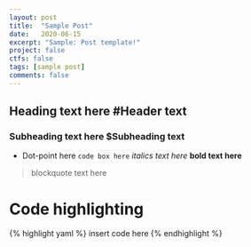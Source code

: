 ```yaml
---
layout: post
title:  "Sample Post"
date:   2020-06-15
excerpt: "Sample: Post template!"
project: false
ctfs: false
tags: [sample post]
comments: false
---
```


## Heading text here                                #Header text
### Subheading text here                            $Subheading text
* Dot-point here
`code box here`
*italics text here*
**bold text here**
> blockquote text here

<!---
{% image-group name here %}
	https://image_1.png
	https://image_2.png
	https://image_3.png
{% image-group end here %}
{% include gallery images=images caption="Image caption here" cols=3 %}
--->
# Code highlighting
{% highlight yaml %}
insert code here
{% endhighlight %}